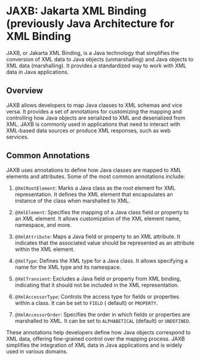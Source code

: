 # JAXB: Jakarta XML Binding (previously Java Architecture for XML Binding

JAXB, or Jakarta XML Binding, is a Java technology that simplifies the conversion of XML data to Java
objects (unmarshalling) and Java objects to XML data (marshalling). It provides a standardized way to work with XML data
in Java applications.

## Overview

JAXB allows developers to map Java classes to XML schemas and vice versa. It provides a set of annotations for
customizing the mapping and controlling how Java objects are serialized to XML and deserialized from XML. JAXB is
commonly used in applications that need to interact with XML-based data sources or produce XML responses, such as web
services.

## Common Annotations

JAXB uses annotations to define how Java classes are mapped to XML elements and attributes. Some of the most common
annotations include:

1. `@XmlRootElement`: Marks a Java class as the root element for XML representation. It defines the XML element that
   encapsulates an instance of the class when marshalled to XML.

2. `@XmlElement`: Specifies the mapping of a Java class field or property to an XML element. It allows customization of
   the XML element name, namespace, and more.

3. `@XmlAttribute`: Maps a Java field or property to an XML attribute. It indicates that the associated value should be
   represented as an attribute within the XML element.

4. `@XmlType`: Defines the XML type for a Java class. It allows specifying a name for the XML type and its namespace.

5. `@XmlTransient`: Excludes a Java field or property from XML binding, indicating that it should not be included in the
   XML representation.

6. `@XmlAccessorType`: Controls the access type for fields or properties within a class. It can be set to `FIELD` (
   default) or `PROPERTY`.

7. `@XmlAccessorOrder`: Specifies the order in which fields or properties are marshalled to XML. It can be set
   to `ALPHABETICAL` (default) or `UNDEFINED`.

These annotations help developers define how Java objects correspond to XML data, offering fine-grained control over the
mapping process. JAXB simplifies the integration of XML data in Java applications and is widely used in various domains.
